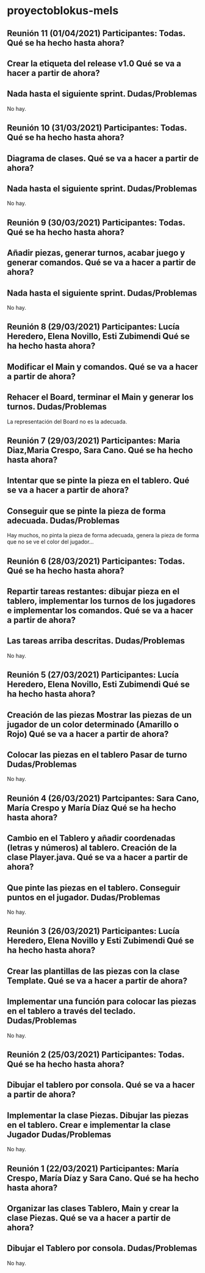 # proyectoblokus-mels
Reunión 11 (01/04/2021)
Participantes: Todas.
Qué se ha hecho hasta ahora?
---
Crear la etiqueta del release v1.0
Qué se va a hacer a partir de ahora?
---
Nada hasta el siguiente sprint.
Dudas/Problemas
---
No hay.

Reunión 10 (31/03/2021)
Participantes: Todas.
Qué se ha hecho hasta ahora?
---
Diagrama de clases.
Qué se va a hacer a partir de ahora?
---
Nada hasta el siguiente sprint.
Dudas/Problemas
---
No hay.

Reunión 9 (30/03/2021)
Participantes: Todas.
Qué se ha hecho hasta ahora?
---
Añadir piezas, generar turnos, acabar juego y generar comandos.
Qué se va a hacer a partir de ahora?
---
Nada hasta el siguiente sprint.
Dudas/Problemas
---
No hay.

Reunión 8 (29/03/2021)
Participantes: Lucía Heredero, Elena Novillo, Esti Zubimendi
Qué se ha hecho hasta ahora?
---
Modificar el Main y comandos.
Qué se va a hacer a partir de ahora?
---
Rehacer el Board, terminar el Main y generar los turnos.
Dudas/Problemas
---
La representación del Board no es la adecuada.

Reunión 7 (29/03/2021)
Participantes: Maria Diaz,Maria Crespo, Sara Cano.
Qué se ha hecho hasta ahora?
---
Intentar que se pinte la pieza en el tablero.
Qué se va a hacer a partir de ahora?
---
Conseguir que se pinte la pieza de forma adecuada.
Dudas/Problemas
---
Hay muchos, no pinta la pieza de forma adecuada, genera la pieza de forma que no se ve el color del jugador...

Reunión 6 (28/03/2021)
Participantes: Todas.
Qué se ha hecho hasta ahora?
---
Repartir tareas restantes: dibujar pieza en el tablero, implementar los turnos de los jugadores e implementar los comandos.
Qué se va a hacer a partir de ahora?
---
Las tareas arriba descritas.
Dudas/Problemas
---
No hay.

Reunión 5 (27/03/2021)
Participantes: Lucía Heredero, Elena Novillo, Esti Zubimendi
Qué se ha hecho hasta ahora?
---
Creación de las piezas
Mostrar las piezas de un jugador de un color determinado (Amarillo o Rojo)
Qué se va a hacer a partir de ahora?
---
Colocar las piezas en el tablero
Pasar de turno
Dudas/Problemas
---
No hay.

Reunión 4 (26/03/2021)
Partcipantes: Sara Cano, María Crespo y María Díaz
Qué se ha hecho hasta ahora?
---
Cambio en el Tablero y añadir coordenadas (letras y números) al tablero.
Creación de la clase Player.java.
Qué se va a hacer a partir de ahora?
---
Que pinte las piezas en el tablero.
Conseguir puntos en el jugador.
Dudas/Problemas
---
No hay.

Reunión 3 (26/03/2021)
Participantes: Lucía Heredero, Elena Novillo y Esti Zubimendi
Qué se ha hecho hasta ahora?
---
Crear las plantillas de las piezas con la clase Template.
Qué se va a hacer a partir de ahora?
---
Implementar una función para colocar las piezas en el tablero a través del teclado.
Dudas/Problemas
---
No hay.

Reunión 2 (25/03/2021)
Participantes: Todas.
Qué se ha hecho hasta ahora?
---
Dibujar el tablero por consola.
Qué se va a hacer a partir de ahora?
---
Implementar la clase Piezas.
Dibujar las piezas en el tablero.
Crear e implementar la clase Jugador
Dudas/Problemas
---
No hay.

Reunión 1 (22/03/2021)
Participantes: María Crespo, María Díaz y Sara Cano.
Qué se ha hecho hasta ahora?
---
Organizar las clases Tablero, Main y crear la clase Piezas.
Qué se va a hacer a partir de ahora?
---
Dibujar el Tablero por consola.
Dudas/Problemas
---
No hay.

